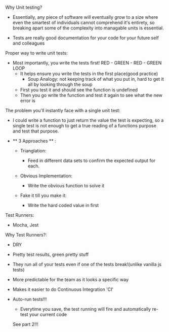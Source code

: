 Why Unit testing?
- Essentially, any piece of software will eventually grow to a size where even
    the smartest of individuals cannot comprehend it's entirety, so breaking apart
    some of the complexity into managable units is essential.

- Tests are really good documentation for your code for your future self and colleagues



Proper way to write unit tests:
- Most importantly, you write the tests first!  RED - GREEN - RED - GREEN  LOOP
    - It helps ensure you write the tests in the first place(good practice)
        - Soup Analogy: not keeping track of what you put in, hard to get it all by looking through the soup
    - First you test it and should see the function is undefined
    - Then you go write the function and test it again to see what the new error is

The problem you'll instantly face with a single unit test:
- I could write a function to just return the value the test is expecting, so a single test is not
    enough to get a true reading of a functions purpose and test that purpose.


- ** 3 Approaches ** :
    - Trianglation:
        - Feed in different data sets to confirm the expected output for each.

    - Obvious Implementation:
        - Write the obvious function to solve it

    - Fake it till you make it:
        - Write the hard coded value in first



Test Runners: 
- Mocha, Jest

Why Test Runners?:
- DRY
- Pretty test results, green pretty stuff
- They run all of your tests even if one of the tests break!(unlike vanilla js tests)
- More predictable for the team as it looks a specific way
- Makes it easier to do Continuous Integration 'CI'
- Auto-run tests!!!
    - Everytime you save, the test running will fire and automatically re-test your current code

    See part 2!!!
